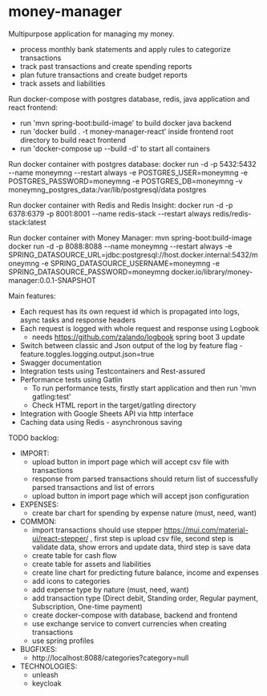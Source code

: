 # money-manager

Multipurpose application for managing my money.

- process monthly bank statements and apply rules to categorize transactions
- track past transactions and create spending reports
- plan future transactions and create budget reports
- track assets and liabilities

Run docker-compose with postgres database, redis, java application and react frontend:
- run 'mvn spring-boot:build-image' to build docker java backend
- run 'docker build . -t money-manager-react' inside frontend root directory to build react frontend
- run 'docker-compose up --build -d' to start all containers

Run docker container with postgres database:
docker run -d -p 5432:5432 --name moneymng --restart always -e POSTGRES_USER=moneymng -e POSTGRES_PASSWORD=moneymng -e
POSTGRES_DB=moneymng -v moneymng_postgres_data:/var/lib/postgresql/data postgres

Run docker container with Redis and Redis Insight:
docker run -d -p 6378:6379 -p 8001:8001 --name redis-stack --restart always redis/redis-stack:latest

Run docker container with Money Manager:
mvn spring-boot:build-image
docker run -d -p 8088:8088 --name moneymng --restart always -e SPRING_DATASOURCE_URL=jdbc:postgresql://host.docker.internal:5432/moneymng -e SPRING_DATASOURCE_USERNAME=moneymng -e SPRING_DATASOURCE_PASSWORD=moneymng docker.io/library/money-manager:0.0.1-SNAPSHOT

Main features:
- Each request has its own request id which is propagated into logs, async tasks and response headers
- Each request is logged with whole request and response using Logbook
  - needs https://github.com/zalando/logbook spring boot 3 update
- Switch between classic and Json output of the log by feature flag - feature.toggles.logging.output.json=true
- Swagger documentation
- Integration tests using Testcontainers and Rest-assured
- Performance tests using Gatlin
  - To run performance tests, firstly start application and then run 'mvn gatling:test'
  - Check HTML report in the target/gatling directory
- Integration with Google Sheets API via http interface
- Caching data using Redis - asynchronous saving

TODO backlog:
- IMPORT:
  - upload button in import page which will accept csv file with transactions
  - response from parsed transactions should return list of successfully parsed transactions and list of errors
  - upload button in import page which will accept json configuration
- EXPENSES:
  - create bar chart for spending by expense nature (must, need, want)
- COMMON:
  - import transactions should use stepper https://mui.com/material-ui/react-stepper/ , first step is upload csv file,
    second step is validate data, show errors and update data, third step is save data
  - create table for cash flow
  - create table for assets and liabilities
  - create line chart for predicting future balance, income and expenses
  - add icons to categories
  - add expense type by nature (must, need, want)
  - add transaction type (Direct debit, Standing order, Regular payment, Subscription, One-time payment)
  - create docker-compose with database, backend and frontend
  - use exchange service to convert currencies when creating transactions
  - use spring profiles
- BUGFIXES:
  - http://localhost:8088/categories?category=null
- TECHNOLOGIES:
  - unleash
  - keycloak